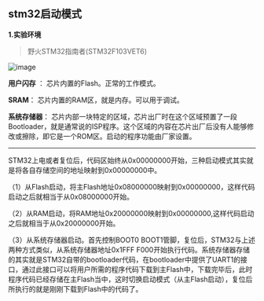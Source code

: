 ## stm32启动模式

**1.实验环境**

>野火STM32指南者(STM32F103VET6)

![image](https://user-images.githubusercontent.com/48900845/112811223-6baad880-90ae-11eb-8189-4f0613695243.png)


**用户闪存** ： 芯片内置的Flash。正常的工作模式。

**SRAM**： 芯片内置的RAM区，就是内存。可以用于调试。

**系统存储器**： 芯片内部一块特定的区域，芯片出厂时在这个区域预置了一段Bootloader，就是通常说的ISP程序。这个区域的内容在芯片出厂后没有人能够修改或擦除，即它是一个ROM区。启动的程序功能由厂家设置。

****


STM32上电或者复位后，代码区始终从0x00000000开始，三种启动模式其实就是将各自存储空间的地址映射到0x00000000中。

（1）从Flash启动，将主Flash地址0x08000000映射到0x00000000，这样代码启动之后就相当于从0x08000000开始。

（2）从RAM启动，将RAM地址0x20000000映射到0x00000000,这样代码启动之后就相当于从0x20000000开始。

（3）从系统存储器启动。首先控制BOOT0 BOOT1管脚，复位后，STM32与上述两种方式类似，从系统存储器地址0x1FFF F000开始执行代码。系统存储器存储的其实就是STM32自带的bootloader代码，在bootloader中提供了UART1的接口，通过此接口可以将用户所需的程序代码下载到主Flash中，下载完毕后，此时程序代码已经存储在主Flash当中，这时切换启动模式（从主Flash启动），复位后所执行的就是刚刚下载到Flash中的代码了。


